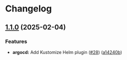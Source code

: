 # Changelog

## [1.1.0](https://github.com/theepicsaxguy/argocd-app-of-apps/compare/v1.0.0...v1.1.0) (2025-02-04)


### Features

* **argocd:** Add Kustomize Helm plugin ([#28](https://github.com/theepicsaxguy/argocd-app-of-apps/issues/28)) ([a14240b](https://github.com/theepicsaxguy/argocd-app-of-apps/commit/a14240b7aa3fbd00e1ab1d6d99b78c624cf8e4e0))

